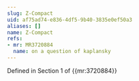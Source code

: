 ```yaml
---
slug: Z-Compact
uid: af75ad74-e836-4df5-9b40-3835e0ef50a3
aliases: []
name: Z-Compact
refs:
- mr: MR3720884
  name: on a question of kaplansky
---
```

Defined in Section 1 of {{mr:3720884}}
